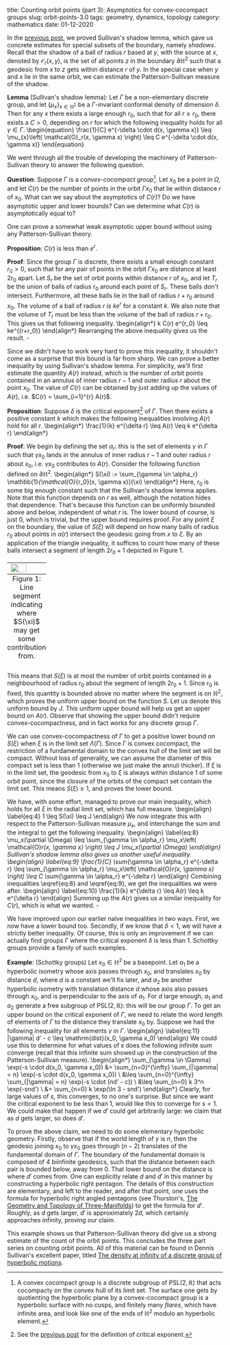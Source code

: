 title: Counting orbit points (part 3): Asymptotics for convex-cocompact groups
slug: orbit-points-3.0
tags: geometry, dynamics, topology
category: mathematics
date: 01-12-2020

In the [previous post]({filename}/articles/math/counting-orbit-points-2.md), we proved Sullivan's shadow lemma, which gave
us concrete estimates for special subsets of the boundary, namely *shadows*. Recall that the shadow of a ball of
radius $r$ based at $y$, with the source at $x$, denoted by $\mathcal{O}_r(x, y)$, is the set of all points $z$
in the boundary $\partial \mathbb{H}^2$ such that a geodesic from $x$ to $z$ gets within distance $r$ of $y$. In the
special case when $y$ and $x$ lie in the same orbit, we can estimate the Patterson-Sullivan measure of the shadow.

**Lemma** (Sullivan's shadow lemma):  Let $\Gamma$ be a non-elementary discrete group, and let $\{\mu_x\}_{x \in \mathbb{H}^2}$ be a $\Gamma$-invariant conformal density of
  dimension $\delta$. Then for any $x$ there exists a large enough $r_0$, such that for all
  $r \geq r_0$, there exists a $C > 0$, depending on $r$ for which the following inequality holds
  for all $\gamma \in \Gamma$.
  \begin{equation}
	\frac{1}{C} e^{-\delta \cdot d(x, \gamma x)} \leq \mu_{x}\left( \mathcal{O}_r(x, \gamma x) \right) \leq  C e^{-\delta \cdot d(x, \gamma x)}
 \end{equation}

We went through all the trouble of developing the machinery of Patterson-Sullivan theory to answer the following
question.

**Question**: Suppose $\Gamma$ is a *convex-cocompact group*[^1].  Let $x_0$ be a point in $\Omega$, and let
  $C(r)$ be the number of points in the orbit $\Gamma x_0$ that lie within distance $r$ of $x_0$. What can we
  say about the asymptotics of $C(r)$? Do we have asymptotic upper and lower bounds? Can we determine what
  $C(r)$ is asymptotically equal to?

One can prove a somewhat weak asymptotic upper bound without using any Patterson-Sullivan theory.

**Proposition**: $C(r)$ is less than $e^r$.

**Proof**: Since the group $\Gamma$ is discrete, there exists a small enough constant $r_0 > 0$, such that for
  any pair of points in the orbit $\Gamma x_0$ are distance at least $2r_0$ apart. Let $S_r$ be the set of
  orbit points within distance $r$ of $x_0$, and let $T_r$ be the union of balls of radius $r_0$ around each
  point of $S_r$.  These balls don't intersect. Furthermore, all these balls lie in the ball of radius $r+
  r_0$ around $x_0$.  The volume of a ball of radius $r$ is $ke^{r}$ for a constant $k$. We also note
  that the volume of $T_r$ must be less than the volume of the ball of radius $r+r_0$. This gives us that
  following inequality.
  \begin{align*}
  k C(r) e^{r_0} \leq ke^{(r+r_0)}
  \end{align*}
  Rearranging the above inequality gives us the result. $\square$

Since we didn't have to work very hard to prove this inequality, it shouldn't come as a surprise
that this bound is far from sharp. We can prove a better inequality by using Sullivan's shadow lemma.
For simplicity, we'll first estimate the quantity $A(r)$ instead, which is
the number of orbit points contained in an annulus of inner radius $r-1$ and outer radius $r$ about
the point $x_0$. The value of $C(r)$ can be obtained by just adding up the values of $A(r)$,
i.e. $C(r) = \sum_{i=1}^{r} A(r)$.

**Proposition**: Suppose $\delta$ is the critical exponent[^2] of $\Gamma$. Then there exists a positive constant
$k$ which makes the following inequalities involving $A(r)$ hold for all $r$.
\begin{align*}
	\frac{1}{k} e^{\delta r} \leq A(r) \leq k e^{\delta r}
\end{align*}

**Proof**: We begin by defining the set $\alpha_r$: this is the set of elements $\gamma$ in $\Gamma$ such
  that $\gamma x_0$ lands in the annulus of inner radius $r-1$ and outer radius $r$ about $x_0$,
  i.e. $\gamma x_0$ contributes to $A(r)$.  Consider the following function defined on
  $\partial \mathbb{H}^2$.
  \begin{align*}
	S(\xi) := \sum_{\gamma \in \alpha_r} \mathbb{1}_{\mathcal{O}_{r_0}(x, \gamma x)}(\xi)
  \end{align*}
  Here, $r_0$ is some big enough constant such that the Sullivan's shadow lemma applies. Note that
  this function depends on $r$ as well, although the notation hides that dependence. That's because
  this function can be uniformly bounded above and below, independent of what $r$ is. The lower
  bound of course, is just $0$, which is trivial, but the upper bound requires proof. For any point
  $\xi$ on the boundary, the value of $S(\xi)$ will depend on how many balls of radius $r_0$ about
  points in $\alpha(r)$ intersect the geodesic going from $x$ to $\xi$. By an application of the
  triangle inequality, it suffices to count how many of these balls intersect a segment of length
  $2r_0 + 1$ depicted in Figure 1.
  <table class="image">
<caption align="bottom">Figure 1: Line segment indicating where $S(\xi)$ may get some contribution from.</caption>
<tr><td><img src="../images/orbit-points-3/fig1.png" width="70%" height="auto" class="center"/></td></tr>
</table>

  This means that $S(\xi)$ is at most the number of orbit points contained in a neighbourhood of radius $r_0$
  about the segment of length $2r_0 + 1$. Since $r_0$ is fixed, this quantity is bounded above no matter where
  the segment is on $\mathbb{H}^2$, which proves the uniform upper bound on the function $S$. Let us denote this
  uniform bound by $J$. This uniform upper bound will help us get an upper bound on $A(r)$. Observe that
  showing the upper bound didn't require convex-cocompactness, and in fact works for any discrete group
  $\Gamma$.

  We can use convex-cocompactness of $\Gamma$ to get a positive lower bound on $S(\xi)$ when $\xi$ is in the limit
  set $\Lambda(\Gamma)$. Since $\Gamma$ is convex cocompact, the restriction of a fundamental domain to the convex
  hull of the limit set will be compact. Without loss of generality, we can assume the diameter of this compact
  set is less than $1$ (otherwise we just make the annuli thicker). If $\xi$ is in the limit set, the geodesic
  from $x_0$ to $\xi$ is always within distance $1$ of some orbit point, since the closure of the orbits
  of the compact set contain the limit set. This means $S(\xi) \geq 1$, and proves the lower bound.

  We have, with some effort, managed to prove our main inequality, which holds for all $\xi$ in the
  radial limit set, which has full measure.
  \begin{align}
	\label{eq:4}
	1 \leq S(\xi) \leq J
  \end{align}
  We now integrate this with respect to the Patterson-Sullivan measure $\mu_x$, and interchange the
  sum and the integral to get the following inequality.
  \begin{align}
	\label{eq:8}
	\mu_x(\partial \Omega) \leq \sum_{\gamma \in \alpha_r} \mu_x\left( \mathcal{O}_r(x, \gamma x) \right) \leq J \mu_x(\partial \Omega)
  \end{align}
  Sullivan's shadow lemma also gives us another useful inequality.
  \begin{align}
	\label{eq:9}
	\frac{1}{C} \sum_{\gamma \in \alpha_r} e^{-\delta r} \leq \sum_{\gamma \in \alpha_r} \mu_x\left( \mathcal{O}_r(x, \gamma x) \right) \leq C \sum_{\gamma \in \alpha_r} e^{-\delta r}
  \end{align}
  Combining inequalities \eqref{eq:8} and \eqref{eq:9}, we get the inequalities we were after.
  \begin{align}
	\label{eq:10}
	\frac{1}{k} e^{\delta r} \leq A(r) \leq k e^{\delta r}
  \end{align}
  Summing up the $A(r)$ gives us a similar inequality for $C(r)$, which is what we wanted. $\square$

We have improved upon our earlier naïve inequalities in two ways. First, we now have a lower bound
too. Secondly, if we know that $\delta < 1$, we will have a strictly better inequality. Of course,
this is only an improvement if we can actually find groups $\Gamma$ where the critical exponent
$\delta$ is less than $1$. Schottky groups provide a family of such examples.

**Example**: (Schottky groups) Let $x_0 \in \mathbb{H}^2$ be a basepoint. Let $a_1$ be a hyperbolic isometry whose axis passes through
  $x_0$, and translates $x_0$ by distance $d$, where $d$ is a constant we'll fix later, and $a_2$ be
  another hyperbolic isometry with translation distance $d$ whose axis also passes through $x_0$,
  and is perpendicular to the axis of $a_1$. For $d$ large enough, $a_1$ and $a_2$ generate a free
  subgroup of $\mathrm{PSL}(2, \mathbb{R})$: this will be our group $\Gamma$. To get an upper bound on the
  critical exponent of $\Gamma$, we need to relate the word length of elements of $\Gamma$ to the
  distance they translate $x_0$ by. Suppose we had the following inequality for all elements
  $\gamma$ in $\Gamma$.
  \begin{align}
	\label{eq:11}
	|\gamma| d' - c \leq \mathrm{dist}(x_0, \gamma x_0)
  \end{align}
  We could use this to determine for what values of $s$ does the following infinite sum converge
  (recall that this infinite sum showed up in the construction of the Patterson-Sullivan measure).
  \begin{align*}
	\sum_{\gamma \in \Gamma} \exp(-s \cdot d(x_0, \gamma x_0))
	&= \sum_{n=0}^{\infty} \sum_{|\gamma| = n} \exp(-s \cdot d(x_0, \gamma x_0)) \\
	&\leq \sum_{n=0}^{\infty} \sum_{|\gamma| = n} \exp(-s \cdot (nd' - c)) \\
	&\leq \sum_{n=0} k 3^n \exp(-snd') \\
	&= \sum_{n=0} k \exp(\ln 3 - snd')
  \end{align*}
  Clearly, for large values of $s$, this converges, to no one's surprise. But since we want the
  critical exponent to be less than $1$, would like this to converge for $s < 1$. We could make that
  happen if we $d'$ could get arbitrarily large: we claim that as $d$ gets larger, so does $d'$.

  To prove the above claim, we need to do some elementary hyperbolic geometry. Firstly, observe that
  if the world length of $\gamma$ is $n$, then the geodesic joining $x_0$ to $\gamma x_0$ goes
  through $(n-2)$ translates of the fundamental domain of $\Gamma$. The boundary of the fundamental
  domain is composed of $4$ biinfinite geodesics, such that the distance between each pair is
  bounded below, away from $0$. That lower bound on the distance is where $d'$ comes from. One can
  explicitly relate $d$ and $d'$ in this manner by constructing a hyperbolic right pentagon. The details
  of this construction are elementary, and left to the reader, and after that point, one uses the formula for
  hyperbolic right angled pentagons (see Thurston's, [The Geometry and Topology of Three-Manifolds](http://library.msri.org/books/gt3m/PDF/Thurston-gt3m.pdf)) to get the formula for $d'$. Roughly,
  as $d$ gets larger, $d'$ is approximately $2d$, which certainly approaches infinity, proving our claim.

  This example shows us that Patterson-Sullivan theory did give us a strong estimate of the count of the orbit
  points. This concludes the three part series on counting orbit points. All of this material can be found in
  Dennis Sullivan's excellent paper, titled [The density at infinity of a discrete group of hyperbolic motions](http://www.numdam.org/article/PMIHES_1979__50__171_0.pdf).

[^1]: A convex cocompact group is a discrete subgroup of $\mathrm{PSL}(2, \mathbb{R})$ that acts cocompacty on
the convex hull of its limit set. The surface one gets by quotienting the hyperbolic plane by a
convex-cocompact group is a hyperbolic surface with no cusps, and finitely many *flares*, which have infinite
area, and look like one of the ends of $\mathbb{H}^2$ modulo an hyperbolic element.

[^2]: See the [previous post]({filename}/articles/math/counting-orbit-points-3.md) for the definition of critical exponent.

